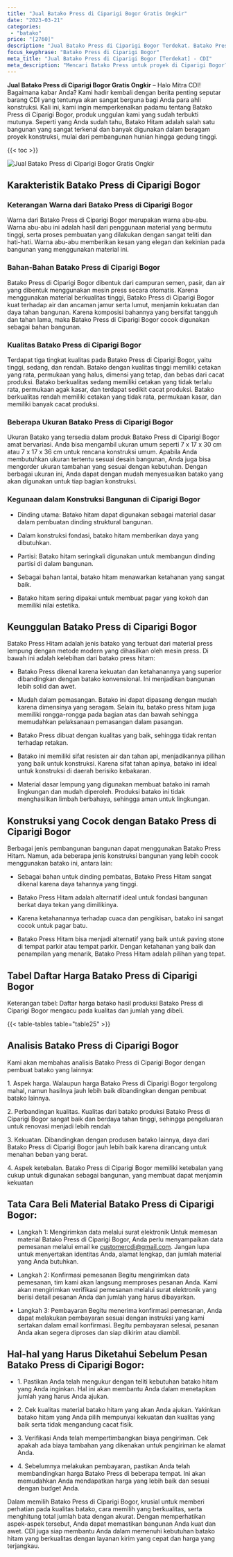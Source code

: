 ```yaml
---
title: "Jual Batako Press di Ciparigi Bogor Gratis Ongkir"
date: "2023-03-21"
categories:
 - "batako"
price: "[2760]"
description: "Jual Batako Press di Ciparigi Bogor Terdekat. Batako Press ini sering digunakan dalam proyek pembangunan sebagai bahan bangunan dinding yang kuat dan awet. Hubungi kami untuk informasi lebih lanjut."
focus_keyphrase: "Batako Press di Ciparigi Bogor"
meta_title: "Jual Batako Press di Ciparigi Bogor [Terdekat] - CDI"
meta_description: "Mencari Batako Press untuk proyek di Ciparigi Bogor? Kami memiliki Batako Press berkualitas untuk material dinding. Raih penawaran terbaik sekarang."
---
```


**Jual Batako Press di Ciparigi Bogor Gratis Ongkir** – Halo Mitra CDI! Bagaimana kabar Anda? Kami hadir kembali dengan berita penting seputar barang CDI yang tentunya akan sangat berguna bagi Anda para ahli konstruksi. Kali ini, kami ingin memperkenalkan padamu tentang Batako Press di Ciparigi Bogor, produk unggulan kami yang sudah terbukti mutunya. Seperti yang Anda sudah tahu, Batako Hitam adalah salah satu bangunan yang sangat terkenal dan banyak digunakan dalam beragam proyek konstruksi, mulai dari pembangunan hunian hingga gedung tinggi.

{{< toc >}}

![Jual Batako Press di Ciparigi Bogor Gratis Ongkir](/images/batako/batako-press-12.jpg)

## Karakteristik Batako Press di Ciparigi Bogor

### Keterangan Warna dari Batako Press di Ciparigi Bogor

Warna dari Batako Press di Ciparigi Bogor merupakan warna abu-abu. Warna abu-abu ini adalah hasil dari penggunaan material yang bermutu tinggi, serta proses pembuatan yang dilakukan dengan sangat teliti dan hati-hati. Warna abu-abu memberikan kesan yang elegan dan kekinian pada bangunan yang menggunakan material ini.

### Bahan-Bahan Batako Press di Ciparigi Bogor

Batako Press di Ciparigi Bogor dibentuk dari campuran semen, pasir, dan air yang dibentuk menggunakan mesin press secara otomatis. Karena menggunakan material berkualitas tinggi, Batako Press di Ciparigi Bogor kuat terhadap air dan ancaman jamur serta lumut, menjamin kekuatan dan daya tahan bangunan. Karena komposisi bahannya yang bersifat tangguh dan tahan lama, maka Batako Press di Ciparigi Bogor cocok digunakan sebagai bahan bangunan.

### Kualitas Batako Press di Ciparigi Bogor

Terdapat tiga tingkat kualitas pada Batako Press di Ciparigi Bogor, yaitu tinggi, sedang, dan rendah. Batako dengan kualitas tinggi memiliki cetakan yang rata, permukaan yang halus, dimensi yang tetap, dan bebas dari cacat produksi. Batako berkualitas sedang memiliki cetakan yang tidak terlalu rata, permukaan agak kasar, dan terdapat sedikit cacat produksi. Batako berkualitas rendah memiliki cetakan yang tidak rata, permukaan kasar, dan memiliki banyak cacat produksi.

### Beberapa Ukuran Batako Press di Ciparigi Bogor

Ukuran Batako yang tersedia dalam produk Batako Press di Ciparigi Bogor amat bervariasi. Anda bisa mengambil ukuran umum seperti 7 x 17 x 30 cm atau 7 x 17 x 36 cm untuk rencana konstruksi umum. Apabila Anda membutuhkan ukuran tertentu sesuai desain bangunan, Anda juga bisa mengorder ukuran tambahan yang sesuai dengan kebutuhan. Dengan berbagai ukuran ini, Anda dapat dengan mudah menyesuaikan batako yang akan digunakan untuk tiap bagian konstruksi.

### Kegunaan dalam Konstruksi Bangunan di Ciparigi Bogor

*   Dinding utama: Batako hitam dapat digunakan sebagai material dasar dalam pembuatan dinding struktural bangunan.

*   Dalam konstruksi fondasi, batako hitam memberikan daya yang dibutuhkan.

*   Partisi: Batako hitam seringkali digunakan untuk membangun dinding partisi di dalam bangunan.

*   Sebagai bahan lantai, batako hitam menawarkan ketahanan yang sangat baik.

*   Batako hitam sering dipakai untuk membuat pagar yang kokoh dan memiliki nilai estetika.

## Keunggulan Batako Press di Ciparigi Bogor

Batako Press Hitam adalah jenis batako yang terbuat dari material press lempung dengan metode modern yang dihasilkan oleh mesin press. Di bawah ini adalah kelebihan dari batako press hitam:

*   Batako Press dikenal karena kekuatan dan ketahanannya yang superior dibandingkan dengan batako konvensional. Ini menjadikan bangunan lebih solid dan awet.

*   Mudah dalam pemasangan. Batako ini dapat dipasang dengan mudah karena dimensinya yang seragam. Selain itu, batako press hitam juga memiliki rongga-rongga pada bagian atas dan bawah sehingga memudahkan pelaksanaan pemasangan dalam pasangan.

*   Batako Press dibuat dengan kualitas yang baik, sehingga tidak rentan terhadap retakan.

*   Batako ini memiliki sifat resisten air dan tahan api, menjadikannya pilihan yang baik untuk konstruksi. Karena sifat tahan apinya, batako ini ideal untuk konstruksi di daerah berisiko kebakaran.

*   Material dasar lempung yang digunakan membuat batako ini ramah lingkungan dan mudah diperoleh. Produksi batako ini tidak menghasilkan limbah berbahaya, sehingga aman untuk lingkungan.

## Konstruksi yang Cocok dengan Batako Press di Ciparigi Bogor

Berbagai jenis pembangunan bangunan dapat menggunakan Batako Press Hitam. Namun, ada beberapa jenis konstruksi bangunan yang lebih cocok menggunakan batako ini, antara lain:

*   Sebagai bahan untuk dinding pembatas, Batako Press Hitam sangat dikenal karena daya tahannya yang tinggi.

*   Batako Press Hitam adalah alternatif ideal untuk fondasi bangunan berkat daya tekan yang dimilikinya.

*   Karena ketahanannya terhadap cuaca dan pengikisan, batako ini sangat cocok untuk pagar batu.

*   Batako Press Hitam bisa menjadi alternatif yang baik untuk paving stone di tempat parkir atau tempat parkir. Dengan ketahanan yang baik dan penampilan yang menarik, Batako Press Hitam adalah pilihan yang tepat.

## Tabel Daftar Harga Batako Press di Ciparigi Bogor

Keterangan tabel: Daftar harga batako hasil produksi Batako Press di Ciparigi Bogor mengacu pada kualitas dan jumlah yang dibeli.

{{< table-tables table="table25" >}} 

## Analisis Batako Press di Ciparigi Bogor

Kami akan membahas analisis Batako Press di Ciparigi Bogor dengan pembuat batako yang lainnya:

1\.  Aspek harga. Walaupun harga Batako Press di Ciparigi Bogor tergolong mahal, namun hasilnya jauh lebih baik dibandingkan dengan pembuat batako lainnya.

2\.  Perbandingan kualitas. Kualitas dari batako produksi Batako Press di Ciparigi Bogor sangat baik dan berdaya tahan tinggi, sehingga pengeluaran untuk renovasi menjadi lebih rendah

3\.  Kekuatan. Dibandingkan dengan produsen batako lainnya, daya dari Batako Press di Ciparigi Bogor jauh lebih baik karena dirancang untuk menahan beban yang berat.

4\.  Aspek ketebalan. Batako Press di Ciparigi Bogor memiliki ketebalan yang cukup untuk digunakan sebagai bangunan, yang membuat dapat menjamin kekuatan

## Tata Cara Beli Material Batako Press di Ciparigi Bogor:

*   Langkah 1: Mengirimkan data melalui surat elektronik
Untuk memesan material Batako Press di Ciparigi Bogor, Anda perlu menyampaikan data pemesanan melalui email ke customercdi@gmail.com. Jangan lupa untuk menyertakan identitas Anda, alamat lengkap, dan jumlah material yang Anda butuhkan.

*   Langkah 2: Konfirmasi pemesanan
Begitu mengirimkan data pemesanan, tim kami akan langsung memproses pesanan Anda. Kami akan mengirimkan verifikasi pemesanan melalui surat elektronik yang berisi detail pesanan Anda dan jumlah yang harus dibayarkan.

*   Langkah 3: Pembayaran
Begitu menerima konfirmasi pemesanan, Anda dapat melakukan pembayaran sesuai dengan instruksi yang kami sertakan dalam email konfirmasi. Begitu pembayaran selesai, pesanan Anda akan segera diproses dan siap dikirim atau diambil.

## Hal-hal yang Harus Diketahui Sebelum Pesan Batako Press di Ciparigi Bogor:

*   1\. Pastikan Anda telah mengukur dengan teliti kebutuhan batako hitam yang Anda inginkan. Hal ini akan membantu Anda dalam menetapkan jumlah yang harus Anda ajukan.

*   2\. Cek kualitas material batako hitam yang akan Anda ajukan. Yakinkan batako hitam yang Anda pilih mempunyai kekuatan dan kualitas yang baik serta tidak mengandung cacat fisik.

*   3\. Verifikasi Anda telah mempertimbangkan biaya pengiriman. Cek apakah ada biaya tambahan yang dikenakan untuk pengiriman ke alamat Anda.

*   4\. Sebelumnya melakukan pembayaran, pastikan Anda telah membandingkan harga Batako Press di beberapa tempat. Ini akan memudahkan Anda mendapatkan harga yang lebih baik dan sesuai dengan budget Anda.

Dalam memilih Batako Press di Ciparigi Bogor, krusial untuk memberi perhatian pada kualitas batako, cara memilih yang berkualitas, serta menghitung total jumlah bata dengan akurat. Dengan memperhatikan aspek-aspek tersebut, Anda dapat memastikan bangunan Anda kuat dan awet. CDI juga siap membantu Anda dalam memenuhi kebutuhan batako hitam yang berkualitas dengan layanan kirim yang cepat dan harga yang terjangkau.